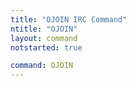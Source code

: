 ```yaml
---
title: "OJOIN IRC Command"
ntitle: "OJOIN"
layout: command
notstarted: true

command: OJOIN
---
```

